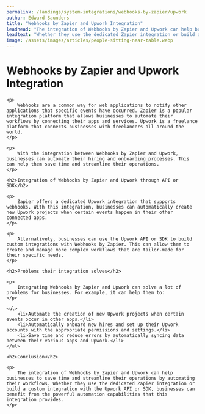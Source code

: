 ```yaml
---
permalink: /landings/system-integrations/webhooks-by-zapier/upwork
author: Edward Saunders
title: "Webhooks by Zapier and Upwork Integration"
leadhead: "The integration of Webhooks by Zapier and Upwork can help businesses to save time and streamline their operations by automating their workflows"
leadtext: "Whether they use the dedicated Zapier integration or build a custom integration with the Upwork API or SDK, businesses can benefit from the powerful automation capabilities that this integration provides."
image: /assets/images/articles/people-sitting-near-table.webp
---
```

<div class="arttext">	<h1>Webhooks by Zapier and Upwork Integration</h1>
	
	<p>
		Webhooks are a common way for web applications to notify other applications that specific events have occurred. Zapier is a popular integration platform that allows businesses to automate their workflows by connecting their apps and services. Upwork is a freelance platform that connects businesses with freelancers all around the world. 
	</p>
	
	<p>
		With the integration between Webhooks by Zapier and Upwork, businesses can automate their hiring and onboarding processes. This can help them save time and streamline their operations.
	</p>
	
	<h2>Integration of Webhooks by Zapier and Upwork through API or SDK</h2>
	
	<p>
		Zapier offers a dedicated Upwork integration that supports webhooks. With this integration, businesses can automatically create new Upwork projects when certain events happen in their other connected apps.
	</p>
	
	<p>
		Alternatively, businesses can use the Upwork API or SDK to build custom integrations with Webhooks by Zapier. This can allow them to create and manage more complex workflows that are tailor-made for their specific needs.
	</p>
	
	<h2>Problems their integration solves</h2>
	
	<p>
		Integrating Webhooks by Zapier and Upwork can solve a lot of problems for businesses. For example, it can help them to:
	</p>
	
	<ul>
		<li>Automate the creation of new Upwork projects when certain events occur in other apps.</li>
		<li>Automatically onboard new hires and set up their Upwork accounts with the appropriate permissions and settings.</li>
		<li>Save time and reduce errors by automatically syncing data between their various apps and Upwork.</li>
	</ul>
	
	<h2>Conclusion</h2>
	
	<p>
		The integration of Webhooks by Zapier and Upwork can help businesses to save time and streamline their operations by automating their workflows. Whether they use the dedicated Zapier integration or build a custom integration with the Upwork API or SDK, businesses can benefit from the powerful automation capabilities that this integration provides.
	</p>
</div>